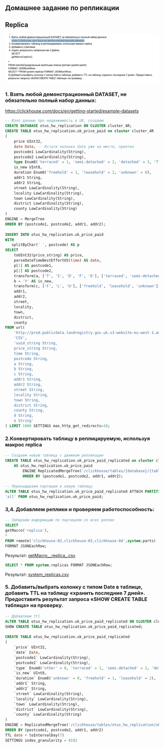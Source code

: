 ## Домашнее задание по репликации
## Replica
![img.png](
screenshots/img.png)


### 1. Взять любой демонстрационный DATASET, не обязательно полный набор данных:
https://clickhouse.com/docs/en/getting-started/example-datasets
```sql
-- Взял данные про недвижимость в UK, создаем 
CREATE DATABASE otus_hw_replication ON CLUSTER cluster_4R;
CREATE TABLE otus_hw_replication.uk_price_paid on cluster cluster_4R
(
    price UInt32,
    date Date, -- Кстати колонка date уже на месте, приятно
    postcode1 LowCardinality(String),
    postcode2 LowCardinality(String),
    type Enum8('terraced' = 1, 'semi-detached' = 2, 'detached' = 3, 'flat' = 4, 'other' = 0),
    is_new UInt8,
    duration Enum8('freehold' = 1, 'leasehold' = 2, 'unknown' = 0),
    addr1 String,
    addr2 String,
    street LowCardinality(String),
    locality LowCardinality(String),
    town LowCardinality(String),
    district LowCardinality(String),
    county LowCardinality(String)
)
ENGINE = MergeTree
ORDER BY (postcode1, postcode2, addr1, addr2);

INSERT INTO otus_hw_replication.uk_price_paid
WITH
   splitByChar(' ', postcode) AS p
SELECT
    toUInt32(price_string) AS price,
    parseDateTimeBestEffortUS(time) AS date,
    p[1] AS postcode1,
    p[2] AS postcode2,
    transform(a, ['T', 'S', 'D', 'F', 'O'], ['terraced', 'semi-detached', 'detached', 'flat', 'other']) AS type,
    b = 'Y' AS is_new,
    transform(c, ['F', 'L', 'U'], ['freehold', 'leasehold', 'unknown']) AS duration,
    addr1,
    addr2,
    street,
    locality,
    town,
    district,
    county
FROM url(
    'http://prod.publicdata.landregistry.gov.uk.s3-website-eu-west-1.amazonaws.com/pp-complete.csv',
    'CSV',
    'uuid_string String,
    price_string String,
    time String,
    postcode String,
    a String,
    b String,
    c String,
    addr1 String,
    addr2 String,
    street String,
    locality String,
    town String,
    district String,
    county String,
    d String,
    e String'
) LIMIT 1000 SETTINGS max_http_get_redirects=10;
```

### 2.Конвертировать таблицу в реплицируемую, используя макрос replica
```sql
-- Создаем новую таблицу с движком репликации
CREATE TABLE otus_hw_replication.uk_price_paid_replicated on cluster cluster_4R
    AS otus_hw_replication.uk_price_paid
        ENGINE ReplicatedMergeTree('/clickhouse/tables/{database}/{table}', 'replicas_{shard}_{replica}')
        ORDER BY (postcode1, postcode2, addr1, addr2);

-- Перекидываем партиции в новую таблицу
ALTER TABLE otus_hw_replication.uk_price_paid_replicated ATTACH PARTITION ID
'all' FROM otus_hw_replication.uk_price_paid;
```

### 3,4. Добавляем реплики и проверяем работоспособность:
```sql
-- Забираем информацию по партициям со всех реплик
SELECT
getMacro('replica'),
*
FROM remote('clickhouse-02,clickhouse-03,clickhouse-04',system.parts)
FORMAT JSONEachRow;
```
Результат:
[getMacro__replica_.csv](files%2FgetMacro__replica_.csv)

```sql
SELECT * FROM system.replicas FORMAT JSONEachRow;
```
Результат: 
[system_replicas.csv](files%2Fsystem_replicas.csv)    

### 5. Добавить/выбрать колонку с типом Date в таблице, добавить TTL на таблицу «хранить последние 7 дней».       Предоставить результат запроса «SHOW CREATE TABLE таблица» на проверку.
```sql
-- Добавляем ttl
ALTER TABLE otus_hw_replication.uk_price_paid_replicated ON CLUSTER cluster_4R MODIFY TTL date + INTERVAL 7 DAY;
SHOW CREATE TABLE otus_hw_replication.uk_price_paid_replicated;

CREATE TABLE otus_hw_replication.uk_price_paid_replicated
(
    `price` UInt32,
    `date` Date,
    `postcode1` LowCardinality(String),
    `postcode2` LowCardinality(String),
    `type` Enum8('other' = 0, 'terraced' = 1, 'semi-detached' = 2, 'detached' = 3, 'flat' = 4),
    `is_new` UInt8,
    `duration` Enum8('unknown' = 0, 'freehold' = 1, 'leasehold' = 2),
    `addr1` String,
    `addr2` String,
    `street` LowCardinality(String),
    `locality` LowCardinality(String),
    `town` LowCardinality(String),
    `district` LowCardinality(String),
    `county` LowCardinality(String)
)
ENGINE = ReplicatedMergeTree('/clickhouse/tables/otus_hw_replication/uk_price_paid_replicated', 'replicas_{shard}_{replica}')
ORDER BY (postcode1, postcode2, addr1, addr2)
TTL date + toIntervalDay(7)
SETTINGS index_granularity = 8192
```